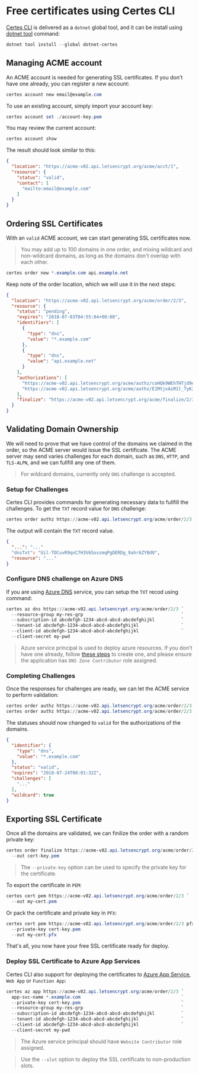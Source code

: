 
# Free certificates using Certes CLI

[Certes CLI](https://www.nuget.org/packages/dotnet-certes/)
is delivered as a `dotnet` global tool, and it can be install
using [dotnet tool](https://docs.microsoft.com/en-us/dotnet/core/tools/dotnet-tool-install)
command:

```PowerShell
dotnet tool install --global dotnet-certes
```

## Managing ACME account

An ACME account is needed for generating SSL certificates. If you don't
have one already, you can register a new account:

```PowerShell
certes account new email@example.com
```

To use an existing account, simply import your account key:

```PowerShell
certes account set ./account-key.pem
```

You may review the current account:

```PowerShell
certes account show
```

The result should look similar to this:

```json
{
  "location": "https://acme-v02.api.letsencrypt.org/acme/acct/1",
  "resource": {
    "status": "valid",
    "contact": [
      "mailto:email@example.com"
    ]
  }
}
```

## Ordering SSL Certificates

With an `valid` ACME account, we can start generating SSL certificates now.

> You may add up to 100 domains in one order, and mixing wildcard and non-wildcard
> domains, as long as the domains don't overlap with each other.

```PowerShell
certes order new *.example.com api.example.net
```

Keep note of the order location, which we will use it in the next steps:

```json
{
  "location": "https://acme-v02.api.letsencrypt.org/acme/order/2/3",
  "resource": {
    "status": "pending",
    "expires": "2018-07-03T04:55:04+00:00",
    "identifiers": [
      {
        "type": "dns",
        "value": "*.example.com"
      },
      {
        "type": "dns",
        "value": "api.example.net"
      }
    ],
    "authorizations": [
      "https://acme-v02.api.letsencrypt.org/acme/authz/coHQk9WEhTHTjd9eWFeA2UueKuG8qjBKP3EyVdQXZsk",
      "https://acme-v02.api.letsencrypt.org/acme/authz/E1MtjxAiM1l_TyK3OWhMR1n9-u3DYOkUVxchzmZ2OaU"
    ],
    "finalize": "https://acme-v02.api.letsencrypt.org/acme/finalize/2/3"
  }
}
```

## Validating Domain Ownership

We will need to prove that we have control of the domains
we claimed in the order, so the ACME server would issue 
the SSL certificate. The ACME server may send varies challenges
for each domain, such as `DNS`, `HTTP`, and `TLS-ALPN`, and we
can fullfill any one of them.

> For wildcard domains, currently only `DNS` challenge is accepted.

### Setup for Challenges

Certes CLI provides commands for generating necessary data to fullfill
the challenges. To get the `TXT` record value for `DNS` challenge:

```Powershell
certes order authz https://acme-v02.api.letsencrypt.org/acme/order/2/3 *.example.com dns
```

The output will contain the `TXT` record value.

```json
{
  "...": "..."
  "dnsTxt": "Uil-TOCuvR9qnC7H3V65ossmqPgDERDg_9ahr6ZYBd0",
  "resource": "..."
}
```

<!--
TODO: HTTP-01 and TLS-ALPN-01
-->

### Configure DNS challenge on Azure DNS

If you are using [Azure DNS](https://azure.microsoft.com/en-ca/services/dns) service,
you can setup the `TXT` recod using command:

```PowerShell
certes az dns https://acme-v02.api.letsencrypt.org/acme/order/2/3 `
  --resource-group my-res-grp                                     `
  --subscription-id abcdefgh-1234-abcd-abcd-abcdefghijkl          `
  --tenant-id abcdefgh-1234-abcd-abcd-abcdefghijkl                `
  --client-id abcdefgh-1234-abcd-abcd-abcdefghijkl                `
  --client-secret my-pwd
```

> Azure service principal is used to deploy azure resources. If you don't have
> one already, follow [these steps](https://docs.microsoft.com/en-us/azure/azure-resource-manager/resource-group-create-service-principal-portal?view=azure-cli-latest) to create one, and please ensure the 
> application has `DNS Zone Contributor` role assigned.

### Completing Challenges

Once the responses for challenges are ready, we can let the ACME service to
perform validation:

```Powershell
certes order authz https://acme-v02.api.letsencrypt.org/acme/order/2/3 *.example.com dns
certes order authz https://acme-v02.api.letsencrypt.org/acme/order/2/3 api.example.net http
```

The statuses should now changed to `valid` for the authorizations of the domains.

```JSON
{
  "identifier": {
    "type": "dns",
    "value": "*.example.com"
  },
  "status": "valid",
  "expires": "2018-07-24T00:01:32Z",
  "challenges": [
    "..."
  ],
  "wildcard": true
}
```

## Exporting SSL Certificate

Once all the domains are validated, we can finilize the order with a random
private key:

```PowerShell
certes order finalize https://acme-v02.api.letsencrypt.org/acme/order/2/3 `
  --out cert-key.pem
```

> The `--private-key` option can be used to specify the private key for the certificate.

To export the certificate in `PEM`:

```PowerShell
certes cert pem https://acme-v02.api.letsencrypt.org/acme/order/2/3 `
  --out my-cert.pem
```

Or pack the certificate and private key in `PFX`:

```PowerShell
certes cert pem https://acme-v02.api.letsencrypt.org/acme/order/2/3 pfx-password `
  --private-key cert-key.pem
  --out my-cert.pfx
```

That's all, you now have your free SSL certificate ready for deploy.

### Deploy SSL Certificate to Azure App Services

Certes CLI also support for deploying the certificates to [Azure App Service](https://azure.microsoft.com/en-us/services/app-service/), `Web App` or `Function App`:

```PowerShell
certes az app https://acme-v02.api.letsencrypt.org/acme/order/2/3 `
  app-svc-name *.example.com                                      `
  --private-key cert-key.pem                                      `
  --resource-group my-res-grp                                     `
  --subscription-id abcdefgh-1234-abcd-abcd-abcdefghijkl          `
  --tenant-id abcdefgh-1234-abcd-abcd-abcdefghijkl                `
  --client-id abcdefgh-1234-abcd-abcd-abcdefghijkl                `
  --client-secret my-pwd
```

> The Azure service principal should have `Website Contributor` role assigned.

> Use the `--slot` option to deploy the SSL certificate to non-production slots.


